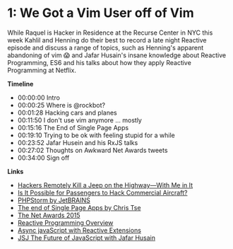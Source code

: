 # 1: We Got a Vim User off of Vim

While Raquel is Hacker in Residence at the Recurse Center in NYC this week Kahlil and Henning do their best to record a late night Reactive episode and discuss a range of topics, such as Henning's apparent abandoning of vim 😱 and Jafar Husain's insane knowledge about Reactive Programming, ES6 and his talks about how they apply Reactive Programming at Netflix.

**Timeline**

 - 00:00:00 Intro
 - 00:00:25 Where is @rockbot?
 - 00:01:28 Hacking cars and planes
 - 00:11:50 I don't use vim anymore ... mostly
 - 00:15:16 The End of Single Page Apps
 - 00:19:10 Trying to be ok with feeling stupid for a while
 - 00:23:52 Jafar Husein and his RxJS talks
 - 00:27:02 Thoughts on Awkward Net Awards tweets
 - 00:34:00 Sign off

**Links**

 - [Hackers Remotely Kill a Jeep on the Highway—With Me in It][1]
 - [Is It Possible for Passengers to Hack Commercial Aircraft?][2]
 - [PHPStorm by JetBRAINS][3]
 - [The end of Single Page Apps by Chris Tse][4]
 - [The Net Awards 2015][6]
 - [Reactive Programming Overview][7]
 - [Async javaScript with Reactive Extensions][8]
 - [JSJ The Future of JavaScript with Jafar Husain][5]
 
[1]: http://www.wired.com/2015/07/hackers-remotely-kill-jeep-highway "Hackers Remotely Kill a Jeep on the Highway—With Me in It"
[2]: http://www.wired.com/2015/05/possible-passengers-hack-commercial-aircraft "Is It Possible for Passengers to Hack Commercial Aircraft?"
[3]: https://www.jetbrains.com/phpstorm/ "PHPStorm by JetBRAINS"
[4]: http://confreaks.tv/videos/wickedgoodember2015-keynote-the-end-of-single-page-apps "The end of Single Page Apps by Chris Tse"
[7]: https://www.youtube.com/watch?v=dwP1TNXE6fc "Reactive Programming Overview"
[8]: https://www.youtube.com/watch?v=XRYN2xt11Ek "Async javaScript with Reactive Extensions"
[6]: https://thenetawards.com/ "The Net Awards 2015"
[5]: http://devchat.tv/js-jabber/168-jsj-the-future-of-javascript-with-jafar-husain "JSJ The Future of JavaScript with Jafar Husain"
